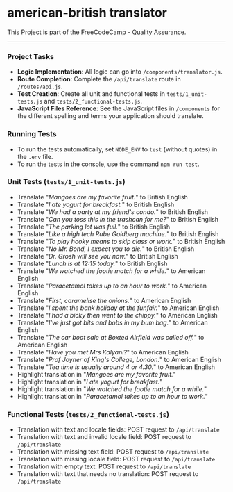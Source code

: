 # american-british translator
This Project is part of the FreeCodeCamp - Quality Assurance.  

---
### Project Tasks

- **Logic Implementation**: All logic can go into `/components/translator.js`.
- **Route Completion**: Complete the `/api/translate` route in `/routes/api.js`.
- **Test Creation**: Create all unit and functional tests in `tests/1_unit-tests.js` and `tests/2_functional-tests.js`.
- **JavaScript Files Reference**: See the JavaScript files in `/components` for the different spelling and terms your application should translate.

### Running Tests

- To run the tests automatically, set `NODE_ENV` to `test` (without quotes) in the `.env` file.
- To run the tests in the console, use the command `npm run test`.

### Unit Tests (`tests/1_unit-tests.js`)

- Translate "_Mangoes are my favorite fruit._" to British English
- Translate "_I ate yogurt for breakfast._" to British English
- Translate "_We had a party at my friend's condo._" to British English
- Translate "_Can you toss this in the trashcan for me?_" to British English
- Translate "_The parking lot was full._" to British English
- Translate "_Like a high tech Rube Goldberg machine._" to British English
- Translate "_To play hooky means to skip class or work._" to British English
- Translate "_No Mr. Bond, I expect you to die._" to British English
- Translate "_Dr. Grosh will see you now._" to British English
- Translate "_Lunch is at 12:15 today._" to British English
- Translate "_We watched the footie match for a while._" to American English
- Translate "_Paracetamol takes up to an hour to work._" to American English
- Translate "_First, caramelise the onions._" to American English
- Translate "_I spent the bank holiday at the funfair._" to American English
- Translate "_I had a bicky then went to the chippy._" to American English
- Translate "_I've just got bits and bobs in my bum bag._" to American English
- Translate "_The car boot sale at Boxted Airfield was called off._" to American English
- Translate "_Have you met Mrs Kalyani?_" to American English
- Translate "_Prof Joyner of King's College, London._" to American English
- Translate "_Tea time is usually around 4 or 4.30._" to American English
- Highlight translation in "_Mangoes are my favorite fruit._"
- Highlight translation in "_I ate yogurt for breakfast._"
- Highlight translation in "_We watched the footie match for a while._"
- Highlight translation in "_Paracetamol takes up to an hour to work._"


### Functional Tests (`tests/2_functional-tests.js`)

- Translation with text and locale fields: POST request to `/api/translate`
- Translation with text and invalid locale field: POST request to `/api/translate`
- Translation with missing text field: POST request to `/api/translate`
- Translation with missing locale field: POST request to `/api/translate`
- Translation with empty text: POST request to `/api/translate`
- Translation with text that needs no translation: POST request to `/api/translate`
